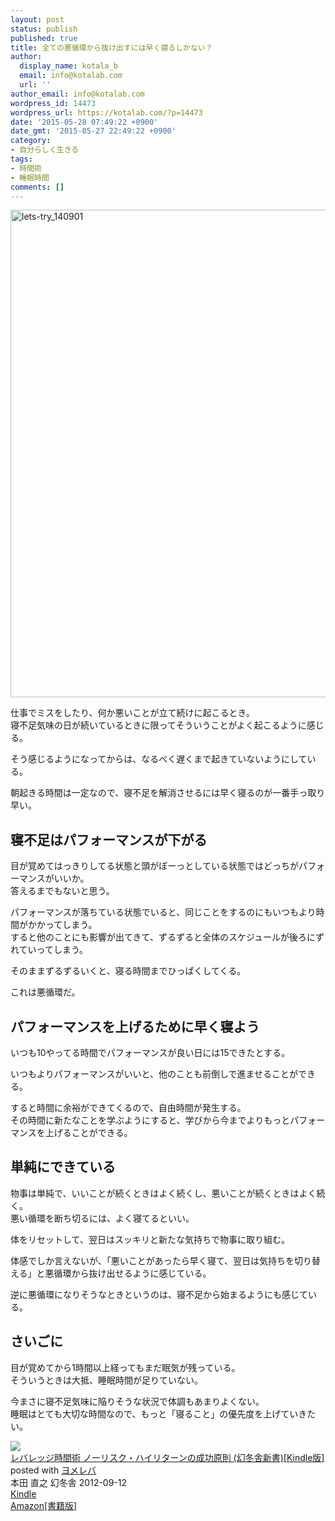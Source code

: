 ```yaml
---
layout: post
status: publish
published: true
title: 全ての悪循環から抜け出すには早く寝るしかない？
author:
  display_name: kotala_b
  email: info@kotalab.com
  url: ''
author_email: info@kotalab.com
wordpress_id: 14473
wordpress_url: https://kotalab.com/?p=14473
date: '2015-05-28 07:49:22 +0900'
date_gmt: '2015-05-27 22:49:22 +0900'
category:
- 自分らしく生きる
tags:
- 時間術
- 睡眠時間
comments: []
---
```

<p><img src="https://kotalab.com/wp-content/uploads/lets-try_140901.jpg" alt="lets-try_140901" width="780" class="aligncenter size-large wp-image-13393" /></p>
<p>仕事でミスをしたり、何か悪いことが立て続けに起こるとき。<br />
寝不足気味の日が続いているときに限ってそういうことがよく起こるように感じる。</p>
<p>そう感じるようになってからは、なるべく遅くまで起きていないようにしている。</p>
<p>朝起きる時間は一定なので、寝不足を解消させるには早く寝るのが一番手っ取り早い。</p>
<p><!--more--></p>
<h2>寝不足はパフォーマンスが下がる</h2>
<p>目が覚めてはっきりしてる状態と頭がぼーっとしている状態ではどっちがパフォーマンスがいいか。<br />
答えるまでもないと思う。</p>
<p>パフォーマンスが落ちている状態でいると、同じことをするのにもいつもより時間がかかってしまう。<br />
すると他のことにも影響が出てきて、ずるずると全体のスケジュールが後ろにずれていってしまう。</p>
<p>そのままずるずるいくと、寝る時間までひっぱくしてくる。</p>
<p>これは悪循環だ。</p>
<h2>パフォーマンスを上げるために早く寝よう</h2>
<p>いつも10やってる時間でパフォーマンスが良い日には15できたとする。</p>
<p>いつもよりパフォーマンスがいいと、他のことも前倒しで進ませることができる。</p>
<p>すると時間に余裕ができてくるので、自由時間が発生する。<br />
その時間に新たなことを学ぶようにすると、学びから今までよりもっとパフォーマンスを上げることができる。</p>
<h2>単純にできている</h2>
<p>物事は単純で、いいことが続くときはよく続くし、悪いことが続くときはよく続く。<br />
悪い循環を断ち切るには、よく寝てるといい。</p>
<p>体をリセットして、翌日はスッキリと新たな気持ちで物事に取り組む。</p>
<p>体感でしか言えないが、「悪いことがあったら早く寝て、翌日は気持ちを切り替える」と悪循環から抜け出せるように感じている。</p>
<p>逆に悪循環になりそうなときというのは、寝不足から始まるようにも感じている。</p>
<h2>さいごに</h2>
<p>目が覚めてから1時間以上経ってもまだ眠気が残っている。<br />
そういうときは大抵、睡眠時間が足りていない。</p>
<p>今まさに寝不足気味に陥りそうな状況で体調もあまりよくない。<br />
睡眠はとても大切な時間なので、もっと「寝ること」の優先度を上げていきたい。</p>
<div class="booklink-box">
<div class="booklink-image"><a href="https://www.amazon.co.jp/exec/obidos/asin/B009CTUGIQ/same-22/" rel="nofollow" target="_blank"><img src="https://images-fe.ssl-images-amazon.com/images/I/41nvQliBviL._SL160_.jpg" style="border: none;" /></a></div>
<div class="booklink-info">
<div class="booklink-name"><a href="https://www.amazon.co.jp/exec/obidos/asin/B009CTUGIQ/same-22/" rel="nofollow" target="_blank">レバレッジ時間術 ノーリスク・ハイリターンの成功原則 (幻冬舎新書)[Kindle版]</a>
<div class="booklink-powered-date">posted with <a href="https://yomereba.com" rel="nofollow" target="_blank">ヨメレバ</a></div>
</div>
<div class="booklink-detail">本田 直之 幻冬舎 2012-09-12    </div>
<div class="booklink-link2">
<div class="shoplinkkindle"><a href="https://www.amazon.co.jp/exec/obidos/ASIN/B009CTUGIQ/same-22/" rel="nofollow" target="_blank">Kindle</a></div>
<div class="shoplinkamazon"><a href="https://www.amazon.co.jp/exec/obidos/ASIN/4344980395/same-22/" rel="nofollow" target="_blank">Amazon[書籍版]</a></div>
</p></div>
</div>
<div class="booklink-footer"></div>
</div>
